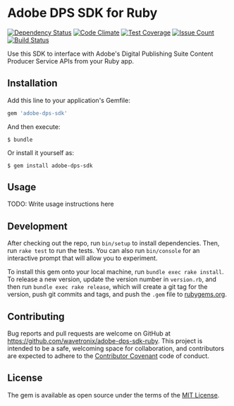 # Adobe DPS SDK for Ruby

[![Dependency Status](https://gemnasium.com/wavetronix/adobe-dps-sdk-ruby.svg)](https://gemnasium.com/wavetronix/adobe-dps-sdk-ruby) [![Code Climate](https://codeclimate.com/github/wavetronix/adobe-dps-sdk-ruby/badges/gpa.svg)](https://codeclimate.com/github/wavetronix/adobe-dps-sdk-ruby) [![Test Coverage](https://codeclimate.com/github/wavetronix/adobe-dps-sdk-ruby/badges/coverage.svg)](https://codeclimate.com/github/wavetronix/adobe-dps-sdk-ruby/coverage) [![Issue Count](https://codeclimate.com/github/wavetronix/adobe-dps-sdk-ruby/badges/issue_count.svg)](https://codeclimate.com/github/wavetronix/adobe-dps-sdk-ruby) [![Build Status](https://travis-ci.org/wavetronix/adobe-dps-sdk-ruby.svg?branch=develop)](https://travis-ci.org/wavetronix/adobe-dps-sdk-ruby)

Use this SDK to interface with Adobe's Digital Publishing Suite Content Producer Service APIs from your Ruby app.

## Installation

Add this line to your application's Gemfile:

```ruby
gem 'adobe-dps-sdk'
```

And then execute:

    $ bundle

Or install it yourself as:

    $ gem install adobe-dps-sdk

## Usage

TODO: Write usage instructions here

## Development

After checking out the repo, run `bin/setup` to install dependencies. Then, run `rake test` to run the tests. You can also run `bin/console` for an interactive prompt that will allow you to experiment.

To install this gem onto your local machine, run `bundle exec rake install`. To release a new version, update the version number in `version.rb`, and then run `bundle exec rake release`, which will create a git tag for the version, push git commits and tags, and push the `.gem` file to [rubygems.org](https://rubygems.org).

## Contributing

Bug reports and pull requests are welcome on GitHub at https://github.com/wavetronix/adobe-dps-sdk-ruby. This project is intended to be a safe, welcoming space for collaboration, and contributors are expected to adhere to the [Contributor Covenant](contributor-covenant.org) code of conduct.


## License

The gem is available as open source under the terms of the [MIT License](http://opensource.org/licenses/MIT).
